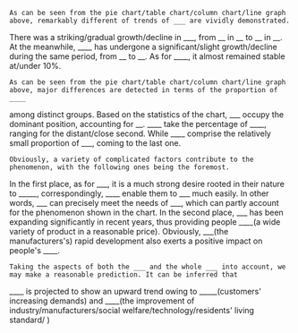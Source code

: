     As can be seen from the pie chart/table chart/column chart/line graph above, remarkably different of trends of ___ are vividly demonstrated. 
There was a striking/gradual growth/decline in ___, from __ in __ to __ in __. At the meanwhile, ____ has undergone a significant/slight 
growth/decline during the same period, from __ to __. As for ____, it almost remained stable at/under 10%.

    As can be seen from the pie chart/table chart/column chart/line graph above, major differences are detected in terms of the proportion of ____ 
among distinct groups. Based on the statistics of the chart, ___ occupy the dominant position, accounting for __. ____ take the percentage of ____, 
ranging for the distant/close second. While ____ comprise the relatively small proportion of ___, coming to the last one. 

    Obviously, a variety of complicated factors contribute to the phenomenon, with the following ones being the foremost. 
In the first place, as for ___, it is a much strong desire rooted in their nature to _____, correspondingly, ____ enable them to ___ much easily. 
In other words, ___ can precisely meet the needs of ___, which can partly account for the phenomenon shown in the chart. 
In the second place, ___ has been expanding significantly in recent years, thus providing people ____(a wide variety of product in a reasonable price). 
Obviously, ___(the manufacturers's) rapid development also exerts a positive impact on people's ____.
    
    Taking the aspects of both the ___ and the whole ___ into account, we may make a reasonable prediction. It can be inferred that 
____ is projected to show an upward trend owing to _____(customers' increasing demands) and ____(the improvement of industry/manufacturers/social welfare/technology/residents' living standard/ )